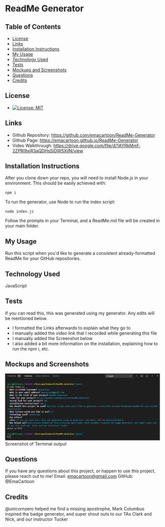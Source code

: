  
# ReadMe Generator
 
## Table of Contents
 
* [License](#license)
* [Links](#links)
* [Installation Instructions](#installation-instructions)
* [My Usage](#my-usage)
* [Technology Used](#technology-used)
* [Tests](#tests)
* [Mockups and Screenshots](#mockups-and-screenshots)
* [Questions](#questions)
* [Credits](#credits)
 
  
## License
 
* [![License: MIT](https://img.shields.io/badge/License-MIT-yellow.svg)](https://opensource.org/licenses/MIT)
  
## Links
 
* Github Repository: https://github.com/emacartoon/ReadMe-Generator
* Github Page: https://emacartoon.github.io/ReadMe-Generator
* Video Walkthrough: https://drive.google.com/file/d/1AYRkMmf-2ZPRl9xjR3aQDHsSiDWSXilN/view
  
## Installation Instructions
 
After you clone down your repo, you will need to install Node.js in your environment. This should be easily achieved with:
 
```
npm i
```
 
To run the generator, use Node to run the index script:
```
node index.js
```
 
Follow the prompts in your Terminal, and a ReadMe.md file will be created in your main folder.
 
## My Usage
 
Run this script when you'd like to generate a consistent already-formatted ReadMe for your GitHub repositories.
  
## Technology Used
 
JavaScript
  
 
  
## Tests
 
If you can read this, this was generated using my generator. Any edits will be mentioned below.
- I formatted the Links afterwards to explain what they go to
- I manually added the video link that I recorded while generating this file
- I manually added the Screenshot below
- I also added a bit more information on the installation, explaining how to run the npm i, etc.
  
## Mockups and Screenshots

![Screenshot of Terminal output](./Screenshot.png)
Screenshot of Terminal output
  
## Questions
 
If you have any questions about this project, or happen to use this project, please reach out to me!
Email: emacartoon@gmail.com
GitHub: @EmaCartoon
 
 
## Credits
 
@unicornzero helped me find a missing apostrophe, Mark Columbus inspired the badge generator, and super shout outs to our TAs Clark and  Nick, and our instructor Tucker
